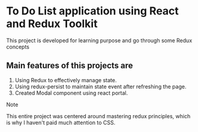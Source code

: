 # To Do List application using React and Redux Toolkit

This project is developed for learning purpose and go through some Redux concepts

## Main features of this projects are
1. Using Redux to effectively manage state.
2. Using redux-persist to maintain state event after refreshing the page.
3. Created Modal component using react portal.




> [!NOTE]
> This entire project was centered around mastering redux principles, which is why I haven't paid much attention to CSS.
   
